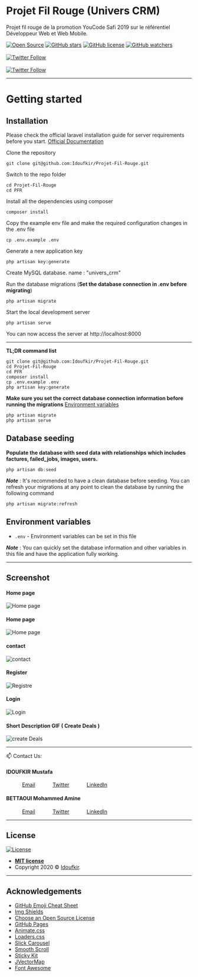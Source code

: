 # Projet Fil Rouge (Univers CRM)
Projet fil rouge de la promotion YouCode Safi 2019 sur le référentiel Développeur Web et Web Mobile.



[![Open Source](https://badges.frapsoft.com/os/v1/open-source.svg?v=103)](https://opensource.org/) [![GitHub stars](https://img.shields.io/github/stars/Idoufkir/Projet-Fil-Rouge.svg)](https://github.com/Idoufkir/Projet-Fil-Rouge/stargazers) [![GitHub license](https://img.shields.io/github/license/Idoufkir/laravel-realworld-example-app.svg)](https://raw.githubusercontent.com/Idoufkir/Projet-Fil-Rouge/master/LICENSE) [![GitHub watchers](https://img.shields.io/github/watchers/badges/shields.svg?style=social&label=Watch&style=plastic)]() <br><br>
[![Twitter Follow](https://img.shields.io/twitter/follow/MustafaIdoufkir.svg?style=social)](https://twitter.com/MustafaIdoufkir) <br><br>
[![Twitter Follow](https://img.shields.io/twitter/follow/AmineBettaoui.svg?style=social)](https://twitter.com/AmineBettaoui) 

----------

# Getting started

## Installation

Please check the official laravel installation guide for server requirements before you start. [Official Documentation](https://laravel.com/docs/5.4/installation#installation)


Clone the repository

    git clone git@github.com:Idoufkir/Projet-Fil-Rouge.git

Switch to the repo folder

    cd Projet-Fil-Rouge
    cd PFR

Install all the dependencies using composer

    composer install

Copy the example env file and make the required configuration changes in the .env file

    cp .env.example .env

Generate a new application key

    php artisan key:generate

Create MySQL database. name : "univers_crm"

Run the database migrations (**Set the database connection in .env before migrating**)

    php artisan migrate

Start the local development server

    php artisan serve

You can now access the server at http://localhost:8000

----------

**TL;DR command list**

    git clone git@github.com:Idoufkir/Projet-Fil-Rouge.git
    cd Projet-Fil-Rouge
    cd PFR
    composer install
    cp .env.example .env
    php artisan key:generate
    
**Make sure you set the correct database connection information before running the migrations** [Environment variables](#environment-variables)

    php artisan migrate
    php artisan serve

## Database seeding

**Populate the database with seed data with relationships which includes factures, failed_jobs, images, users.**

    php artisan db:seed

***Note*** : It's recommended to have a clean database before seeding. You can refresh your migrations at any point to clean the database by running the following command

    php artisan migrate:refresh
    
    
## Environment variables

- `.env` - Environment variables can be set in this file

***Note*** : You can quickly set the database information and other variables in this file and have the application fully working.

----------
## Screenshot
#### Home page

![Home page](https://user-images.githubusercontent.com/57219106/92979008-5612f000-f489-11ea-80de-55fda91a707a.jpg)
#### Home page
![Home page](https://user-images.githubusercontent.com/57219106/92979028-5ca16780-f489-11ea-9c03-84f44206124d.jpg)
#### contact
![contact](https://user-images.githubusercontent.com/57219106/92979037-60cd8500-f489-11ea-8e0e-a3c61cae82af.jpg)
#### Register
![Registre](https://user-images.githubusercontent.com/57219106/92979041-632fdf00-f489-11ea-8140-6d3ee10525f0.jpg)
#### Login
![Login](https://user-images.githubusercontent.com/57219106/92979042-64610c00-f489-11ea-937f-b4f2056a1d7a.jpg)

#### Short Description GIF ( Create Deals )

![create Deals](https://user-images.githubusercontent.com/57219106/92982519-667d9780-f496-11ea-8f9a-c1f2089bdfc3.gif)


----------

📫 Contact Us: <br>

#### IDOUFKIR Mustafa
&nbsp;&nbsp;&nbsp;&nbsp;&nbsp;&nbsp;&nbsp;&nbsp;&nbsp;&nbsp; [Email](mustafa.idoufkir@gamil.com)
&nbsp;&nbsp;&nbsp;&nbsp;&nbsp;&nbsp;&nbsp;&nbsp;&nbsp;&nbsp; [Twitter](https://twitter.com/MustafaIdoufkir)
&nbsp;&nbsp;&nbsp;&nbsp;&nbsp;&nbsp;&nbsp;&nbsp;&nbsp;&nbsp; [LinkedIn](https://www.linkedin.com/in/idoufkir)

#### BETTAOUI Mohammed Amine
&nbsp;&nbsp;&nbsp;&nbsp;&nbsp;&nbsp;&nbsp;&nbsp;&nbsp;&nbsp; [Email](bettapro100@gmail.com)
&nbsp;&nbsp;&nbsp;&nbsp;&nbsp;&nbsp;&nbsp;&nbsp;&nbsp;&nbsp; [Twitter](https://twitter.com/AmineBettaoui)
&nbsp;&nbsp;&nbsp;&nbsp;&nbsp;&nbsp;&nbsp;&nbsp;&nbsp;&nbsp; [LinkedIn](https://www.linkedin.com/in/mohammed-amine-bettaoui-97273a193)

----------
## License

[![License](http://img.shields.io/:License-MIT-blue.svg?style=flat-square)](http://badges.mit-license.org)

- **[MIT license](http://opensource.org/licenses/mit-license.php)**
- Copyright 2020 © <a href="https://github.com/Idoufkir" target="_blank">Idoufkir</a>.
----------

<!-- ACKNOWLEDGEMENTS -->
## Acknowledgements
* [GitHub Emoji Cheat Sheet](https://www.webpagefx.com/tools/emoji-cheat-sheet)
* [Img Shields](https://shields.io)
* [Choose an Open Source License](https://choosealicense.com)
* [GitHub Pages](https://pages.github.com)
* [Animate.css](https://daneden.github.io/animate.css)
* [Loaders.css](https://connoratherton.com/loaders)
* [Slick Carousel](https://kenwheeler.github.io/slick)
* [Smooth Scroll](https://github.com/cferdinandi/smooth-scroll)
* [Sticky Kit](http://leafo.net/sticky-kit)
* [JVectorMap](http://jvectormap.com)
* [Font Awesome](https://fontawesome.com)
